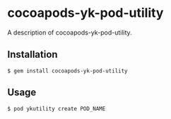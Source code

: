 # cocoapods-yk-pod-utility

A description of cocoapods-yk-pod-utility.

## Installation

    $ gem install cocoapods-yk-pod-utility

## Usage

    $ pod ykutility create POD_NAME

